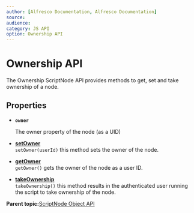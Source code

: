 ```yaml
---
author: [Alfresco Documentation, Alfresco Documentation]
source: 
audience: 
category: JS API
option: Ownership API
---
```


# Ownership API

The Ownership ScriptNode API provides methods to get, set and take ownership of a node.

## Properties

-   **`owner`**

    The owner property of the node \(as a UID\)


-   **[setOwner](../references/API-JS-setOwner.md)**  
`setOwner(userId)` this method sets the owner of the node.
-   **[getOwner](../references/API-JS-getOwner.md)**  
`getOwner()` gets the owner of the node as a user ID.
-   **[takeOwnership](../references/API-JS-takeOwnership.md)**  
 `takeOwnership()` this method results in the authenticated user running the script to take ownership of the node.

**Parent topic:**[ScriptNode Object API](../references/API-JS-ScriptNode.md)

